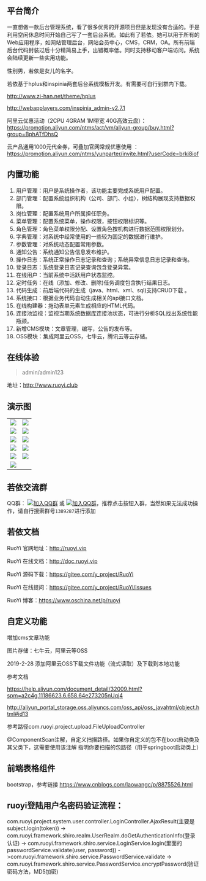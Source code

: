 ## 平台简介

一直想做一款后台管理系统，看了很多优秀的开源项目但是发现没有合适的。于是利用空闲休息时间开始自己写了一套后台系统。如此有了若依。她可以用于所有的Web应用程序，如网站管理后台，网站会员中心，CMS，CRM，OA。所有前端后台代码封装过后十分精简易上手，出错概率低。同时支持移动客户端访问。系统会陆续更新一些实用功能。

性别男，若依是女儿的名字。

若依基于hplus和inspinia两套后台系统模板开发。有需要可自行到群内下载。

http://www.zi-han.net/theme/hplus

http://webapplayers.com/inspinia_admin-v2.7.1

阿里云优惠活动（2CPU 4GRAM 1M带宽 40G高效云盘）：https://promotion.aliyun.com/ntms/act/vm/aliyun-group/buy.html?group=BphATfDhsQ

云产品通用1000元代金券，可叠加官网常规优惠使用 ：https://promotion.aliyun.com/ntms/yunparter/invite.html?userCode=brki8iof

## 内置功能

1.  用户管理：用户是系统操作者，该功能主要完成系统用户配置。
2.  部门管理：配置系统组织机构（公司、部门、小组），树结构展现支持数据权限。
3.  岗位管理：配置系统用户所属担任职务。
4.  菜单管理：配置系统菜单，操作权限，按钮权限标识等。
5.  角色管理：角色菜单权限分配、设置角色按机构进行数据范围权限划分。
6.  字典管理：对系统中经常使用的一些较为固定的数据进行维护。
7.  参数管理：对系统动态配置常用参数。
8.  通知公告：系统通知公告信息发布维护。
9.  操作日志：系统正常操作日志记录和查询；系统异常信息日志记录和查询。
10. 登录日志：系统登录日志记录查询包含登录异常。
11. 在线用户：当前系统中活跃用户状态监控。
12. 定时任务：在线（添加、修改、删除)任务调度包含执行结果日志。
13. 代码生成：前后端代码的生成（java、html、xml、sql)支持CRUD下载 。
14. 系统接口：根据业务代码自动生成相关的api接口文档。
15. 在线构建器：拖动表单元素生成相应的HTML代码。
16. 连接池监视：监视当期系统数据库连接池状态，可进行分析SQL找出系统性能瓶颈。
17. 新增CMS模块：文章管理，编写，公告的发布等。
18. OSS模块：集成阿里云OSS，七牛云，腾讯云等云存储。
## 在线体验
> admin/admin123

地址：http://www.ruoyi.club

## 演示图

<table>
    <tr>
        <td><img src="https://oscimg.oschina.net/oscnet/25b5e333768d013d45a990c152dbe4d9d6e.jpg"/></td>
        <td><img src="https://static.oschina.net/uploads/space/2018/0902/132411_4c5I_1438828.png"/></td>
    </tr>
    <tr>
        <td><img src="https://static.oschina.net/uploads/space/2018/0902/132436_rRBh_1438828.png"/></td>
        <td><img src="https://static.oschina.net/uploads/space/2018/0902/132442_umjM_1438828.png"/></td>
    </tr>
    <tr>
        <td><img src="https://static.oschina.net/uploads/space/2018/0902/132520_Zzkj_1438828.png"/></td>
        <td><img src="https://static.oschina.net/uploads/space/2018/0902/132539_5bJe_1438828.png"/></td>
    </tr>
	<tr>
        <td><img src="https://static.oschina.net/uploads/space/2018/0902/132548_ne4U_1438828.png"/></td>
        <td><img src="https://static.oschina.net/uploads/space/2018/0902/132557_Fab4_1438828.png"/></td>
    </tr>
    <tr>
        <td><img src="https://gaoxiyang.oss-cn-beijing.aliyuncs.com/ruoyi/1.png"/></td>
        <td><img src="https://gaoxiyang.oss-cn-beijing.aliyuncs.com/ruoyi/2.png"/></td>
    </tr> <tr>
        <td><img src="https://gaoxiyang.oss-cn-beijing.aliyuncs.com/ruoyi/3.png"/></td>
    </tr>
</table>


## 若依交流群

QQ群： [![加入QQ群](https://img.shields.io/badge/QQ群-1389287-blue.svg)](http://shang.qq.com/wpa/qunwpa?idkey=4a9a52f5d9d9c65a8ea67859170ba835d95fc50ec74a2a722293e60e036b5016) 或 [![加入QQ群](https://img.shields.io/badge/QQ群-1389287-blue.svg)](https://jq.qq.com/?_wv=1027&k=5HBAaYN)，推荐点击按钮入群，当然如果无法成功操作，请自行搜索群号`1389287`进行添加
## 若依文档
RuoYi 官网地址：http://ruoyi.vip

RuoYi 在线文档：http://doc.ruoyi.vip

RuoYi 源码下载：https://gitee.com/y_project/RuoYi

RuoYi 在线提问：https://gitee.com/y_project/RuoYi/issues

RuoYi 博客：https://www.oschina.net/p/ruoyi
## 自定义功能
增加cms文章功能

图片存储：七牛云，阿里云等OSS

2019-2-28
添加阿里云OSS下载文件功能（流式读取）及下载到本地功能

参考文档

https://help.aliyun.com/document_detail/32009.html?spm=a2c4g.11186623.6.658.64e273205nUqj4

http://aliyun_portal_storage.oss.aliyuncs.com/oss_api/oss_javahtml/object.html#id13

参考路径com.ruoyi.project.upload.FileUploadController

@ComponentScan注解，自定义扫描路径。如果你自定义的包不在boot启动类及其父类下，这需要使用该注解
指明你要扫描的包路径（用于springboot启动类上）

##  前端表格组件 

bootstrap，参考链接 https://www.cnblogs.com/laowangc/p/8875526.html

##  ruoyi登陆用户名密码验证流程：

com.ruoyi.project.system.user.controller.LoginController.AjaxResult(主要是subject.login(token)) -> 
com.ruoyi.framework.shiro.realm.UserRealm.doGetAuthenticationInfo(登录认证) -> com.ruoyi.framework.shiro.service.LoginService.login(里面的 
passwordService.validate(user, password)) ->com.ruoyi.framework.shiro.service.PasswordService.validate ->
com.ruoyi.framework.shiro.service.PasswordService.encryptPassword(验证密码方法，MD5加密)
